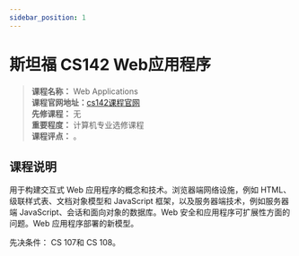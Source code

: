 ```yaml
---
sidebar_position: 1
---
```


# 斯坦福 CS142 Web应用程序
 



>**课程名称：** Web Applications     
**课程官网地址：**[cs142课程官网](https://web.stanford.edu/class/cs142/)  
**先修课程：** 无  
**重要程度：** 计算机专业选修课程     
**课程评点：** 。     

## 课程说明
用于构建交互式 Web 应用程序的概念和技术。浏览器端网络设施，例如 HTML、级联样式表、文档对象模型和 JavaScript 框架，以及服务器端技术，例如服务器端 JavaScript、会话和面向对象的数据库。Web 安全和应用程序可扩展性方面的问题。Web 应用程序部署的新模型。

先决条件： CS 107和 CS 108。





